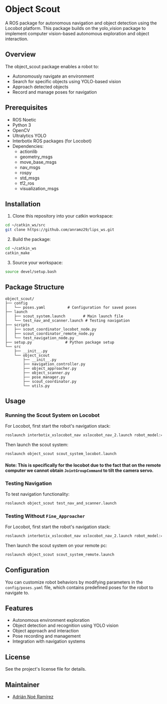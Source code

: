 # Object Scout

A ROS package for autonomous navigation and object detection using the Locobot platform. This package builds on the yolo_vision package to implement computer vision-based autonomous exploration and object interaction.

## Overview

The object_scout package enables a robot to:
- Autonomously navigate an environment
- Search for specific objects using YOLO-based vision
- Approach detected objects
- Record and manage poses for navigation

## Prerequisites

- ROS Noetic
- Python 3
- OpenCV
- Ultralytics YOLO
- Interbotix ROS packages (for Locobot)
- Dependencies:
  - actionlib
  - geometry_msgs
  - move_base_msgs
  - nav_msgs
  - rospy
  - std_msgs
  - tf2_ros
  - visualization_msgs

## Installation

1. Clone this repository into your catkin workspace:
```bash
cd ~/catkin_ws/src
git clone https://github.com/anramz29/lips_ws.git
```

2. Build the package:
```bash
cd ~/catkin_ws
catkin_make
```

3. Source your workspace:
```bash
source devel/setup.bash
```

## Package Structure

```
object_scout/
├── config
│   └── poses.yaml          # Configuration for saved poses
├── launch
│   ├── scout_system.launch        # Main launch file
│   └── test_nav_and_scanner.launch # Testing navigation
├── scripts
│   ├── scout_coordinator_locobot_node.py
│   ├── scout_coordinator_remote_node.py
│   └── test_navigation_node.py
├── setup.py               # Python package setup
└── src
    ├── __init__.py
    └── object_scout
        ├── __init__.py
        ├── navigation_controller.py
        ├── object_approacher.py
        ├── object_scanner.py
        ├── pose_manager.py
        ├── scout_coordinator.py
        └── utils.py
```

## Usage

### Running the Scout System on Locobot

For Locobot, first start the robot's navigation stack:

```bash
roslaunch interbotix_xslocobot_nav xslocobot_nav_2.launch robot_model:=locobot_wx250s use_lidar:=true localization:=true
```

Then launch the scout system:

```bash
roslaunch object_scout scout_system_locobot.launch
```

#### Note: This is specifically for the locobot due to the fact that on the remote computer we cannot obtain `JointGroupCommand` to tilt the camera servo.

### Testing Navigation

To test navigation functionality:

```bash
roslaunch object_scout test_nav_and_scanner.launch
```

### Testing Without `Fine_Approacher`

For Locobot, first start the robot's navigation stack:

```bash
roslaunch interbotix_xslocobot_nav xslocobot_nav_2.launch robot_model:=locobot_wx250s use_lidar:=true localization:=true
```

Then launch the scout system on your remote pc:

```bash
roslaunch object_scout scout_system_remote.launch
```

## Configuration

You can customize robot behaviors by modifying parameters in the `config/poses.yaml` file, which contains predefined poses for the robot to navigate to.

## Features

- Autonomous environment exploration
- Object detection and recognition using YOLO vision
- Object approach and interaction
- Pose recording and management
- Integration with navigation systems

## License

See the project's license file for details.

## Maintainer

- [Adrián Noé Ramírez](https://github.com/anramz29)
